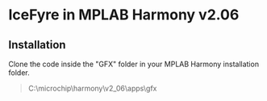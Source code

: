 # IceFyre in MPLAB Harmony v2.06

## Installation
Clone the code inside the "GFX" folder in your MPLAB Harmony installation folder.

> C:\microchip\harmony\v2_06\apps\gfx
